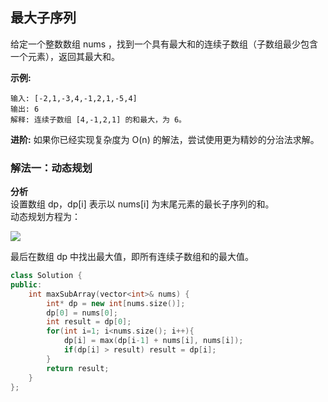 ## 最大子序列

给定一个整数数组 nums ，找到一个具有最大和的连续子数组（子数组最少包含一个元素），返回其最大和。

**示例:**

```
输入: [-2,1,-3,4,-1,2,1,-5,4]
输出: 6
解释: 连续子数组 [4,-1,2,1] 的和最大，为 6。
```

**进阶:**
如果你已经实现复杂度为 O(n) 的解法，尝试使用更为精妙的分治法求解。

### 解法一：动态规划

**分析**   
设置数组 dp，dp[i] 表示以 nums[i] 为末尾元素的最长子序列的和。  
动态规划方程为：

![](https://latex.codecogs.com/gif.latex?f(x)=max{f(x-1)+a_{i},a{i}})

最后在数组 dp 中找出最大值，即所有连续子数组和的最大值。

```c++
class Solution {
public:
    int maxSubArray(vector<int>& nums) {
        int* dp = new int[nums.size()];
        dp[0] = nums[0];
        int result = dp[0];
        for(int i=1; i<nums.size(); i++){
            dp[i] = max(dp[i-1] + nums[i], nums[i]);
            if(dp[i] > result) result = dp[i];
        }
        return result;
    }
};
```

